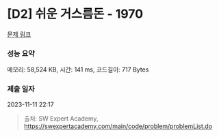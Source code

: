# [D2] 쉬운 거스름돈 - 1970 

[문제 링크](https://swexpertacademy.com/main/code/problem/problemDetail.do?contestProbId=AV5PsIl6AXIDFAUq) 

### 성능 요약

메모리: 58,524 KB, 시간: 141 ms, 코드길이: 717 Bytes

### 제출 일자

2023-11-11 22:17



> 출처: SW Expert Academy, https://swexpertacademy.com/main/code/problem/problemList.do